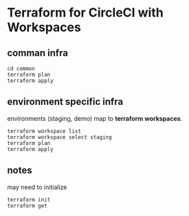 # Terraform for CircleCI with Workspaces

## comman infra

```
cd common
terraform plan
terraform apply
```

## environment specific infra

environments (staging, demo) map to **terraform workspaces**.

```
terraform workspace list
terraform workspace select staging
terraform plan
terraform apply
```

## notes

may need to initialize

```
terraform init
terraform get
```

